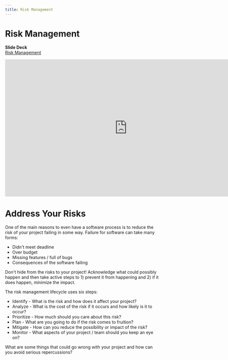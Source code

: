 ```yaml
---
title: Risk Management
---
```


# Risk Management

__Slide Deck__   
[Risk Management](https://docs.google.com/presentation/d/12pHaEL9e3CHvg0zlQu3SObvO0aRn4tIPE2mzaNLPNz0/edit?usp=sharing)

<iframe width="800" height="450" src="https://www.youtube.com/embed/OvX6rZNulf0" frameborder="0" allow="accelerometer; autoplay; encrypted-media; gyroscope; picture-in-picture" allowfullscreen></iframe>

# Address Your Risks

One of the main reasons to even have a software process is to reduce the risk of your project failing in some way.  Failure for software can take many forms:

* Didn't meet deadline
* Over budget
* Missing features / full of bugs
* Consequences of the software failing

Don't hide from the risks to your project!  Acknowledge what could possibly happen and then take active steps to 1) prevent it from happening and 2) if it does happen, minimize the impact.

The risk management lifecycle uses six steps:

* Identify - What is the risk and how does it affect your project?
* Analyze - What is the cost of the risk if it occurs and how likely is it to occur?
* Prioritize - How much should you care about this risk?
* Plan - What are you going to do if the risk comes to fruition?
* Mitigate - How can you reduce the possibility or impact of the risk?
* Monitor - What aspects of your project / team should you keep an eye on?

What are some things that could go wrong with your project and how can you avoid serious repercussions?
